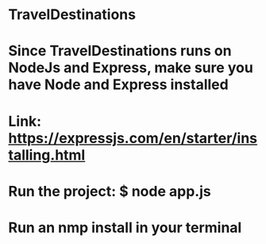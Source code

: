 # TravelDestinations

# Since TravelDestinations runs on NodeJs and Express, make sure you have Node and Express installed

# Link: https://expressjs.com/en/starter/installing.html

# Run the project: $ node app.js

# Run an nmp install in your terminal
